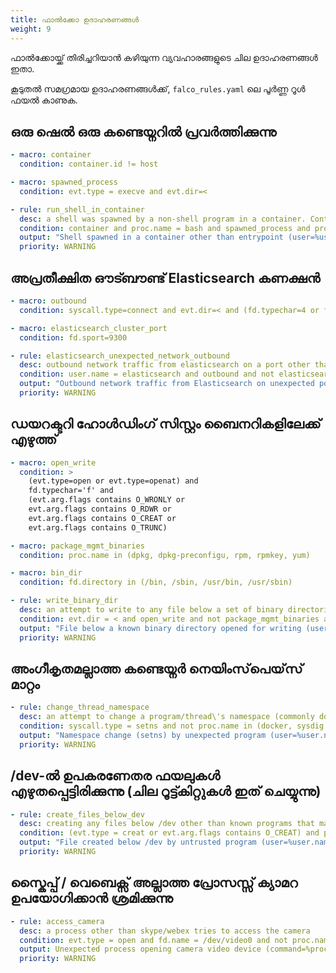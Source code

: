 ```yaml
---
title: ഫാൽക്കോ ഉദാഹരണങ്ങൾ
weight: 9
---
```


ഫാൽക്കോയ്ക്ക് തിരിച്ചറിയാൻ കഴിയുന്ന വ്യവഹാരങ്ങളുടെ ചില ഉദാഹരണങ്ങൾ ഇതാ.

കൂടുതൽ സമഗ്രമായ ഉദാഹരണങ്ങൾക്ക്, `falco_rules.yaml` ലെ പൂർണ്ണ റൂൾ ഫയൽ കാണുക.

## ഒരു ഷെൽ ഒരു കണ്ടെയ്നറിൽ പ്രവർത്തിക്കുന്നു

```yaml
- macro: container
  condition: container.id != host

- macro: spawned_process
  condition: evt.type = execve and evt.dir=<

- rule: run_shell_in_container
  desc: a shell was spawned by a non-shell program in a container. Container entrypoints are excluded.
  condition: container and proc.name = bash and spawned_process and proc.pname exists and not proc.pname in (bash, docker)
  output: "Shell spawned in a container other than entrypoint (user=%user.name container_id=%container.id container_name=%container.name shell=%proc.name parent=%proc.pname cmdline=%proc.cmdline)"
  priority: WARNING
```

## അപ്രതീക്ഷിത ഔട്‍ബൗണ്ട് Elasticsearch കണക്ഷൻ

```yaml
- macro: outbound
  condition: syscall.type=connect and evt.dir=< and (fd.typechar=4 or fd.typechar=6)

- macro: elasticsearch_cluster_port
  condition: fd.sport=9300

- rule: elasticsearch_unexpected_network_outbound
  desc: outbound network traffic from elasticsearch on a port other than the standard ports
  condition: user.name = elasticsearch and outbound and not elasticsearch_cluster_port
  output: "Outbound network traffic from Elasticsearch on unexpected port (connection=%fd.name)"
  priority: WARNING
```

## ഡയറക്ടറി ഹോൾഡിംഗ് സിസ്റ്റം ബൈനറികളിലേക്ക് എഴുത്ത്

```yaml
- macro: open_write
  condition: >
    (evt.type=open or evt.type=openat) and
    fd.typechar='f' and
    (evt.arg.flags contains O_WRONLY or
    evt.arg.flags contains O_RDWR or
    evt.arg.flags contains O_CREAT or
    evt.arg.flags contains O_TRUNC)

- macro: package_mgmt_binaries
  condition: proc.name in (dpkg, dpkg-preconfigu, rpm, rpmkey, yum)

- macro: bin_dir
  condition: fd.directory in (/bin, /sbin, /usr/bin, /usr/sbin)

- rule: write_binary_dir
  desc: an attempt to write to any file below a set of binary directories
  condition: evt.dir = < and open_write and not package_mgmt_binaries and bin_dir
  output: "File below a known binary directory opened for writing (user=%user.name command=%proc.cmdline file=%fd.name)"
  priority: WARNING
```

## അംഗീകൃതമല്ലാത്ത കണ്ടെയ്നർ നെയിംസ്‌പെയ്‌സ് മാറ്റം

```yaml
- rule: change_thread_namespace
  desc: an attempt to change a program/thread\'s namespace (commonly done as a part of creating a container) by calling setns.
  condition: syscall.type = setns and not proc.name in (docker, sysdig, dragent)
  output: "Namespace change (setns) by unexpected program (user=%user.name command=%proc.cmdline container=%container.id)"
  priority: WARNING
```

## /dev-ൽ ഉപകരണേതര ഫയലുകൾ എഴുതപ്പെട്ടിരിക്കുന്നു (ചില റൂട്ട്കിറ്റുകൾ ഇത് ചെയ്യുന്നു)

```yaml
- rule: create_files_below_dev
  desc: creating any files below /dev other than known programs that manage devices. Some rootkits hide files in /dev.
  condition: (evt.type = creat or evt.arg.flags contains O_CREAT) and proc.name != blkid and fd.directory = /dev and fd.name != /dev/null
  output: "File created below /dev by untrusted program (user=%user.name command=%proc.cmdline file=%fd.name)"
  priority: WARNING
```

## സ്കൈപ്പ് / വെബെക്സ് അല്ലാത്ത പ്രോസസ്സ് ക്യാമറ ഉപയോഗിക്കാൻ ശ്രമിക്കുന്നു

```yaml
- rule: access_camera
  desc: a process other than skype/webex tries to access the camera
  condition: evt.type = open and fd.name = /dev/video0 and not proc.name in (skype, webex)
  output: Unexpected process opening camera video device (command=%proc.cmdline)
  priority: WARNING
 ```
